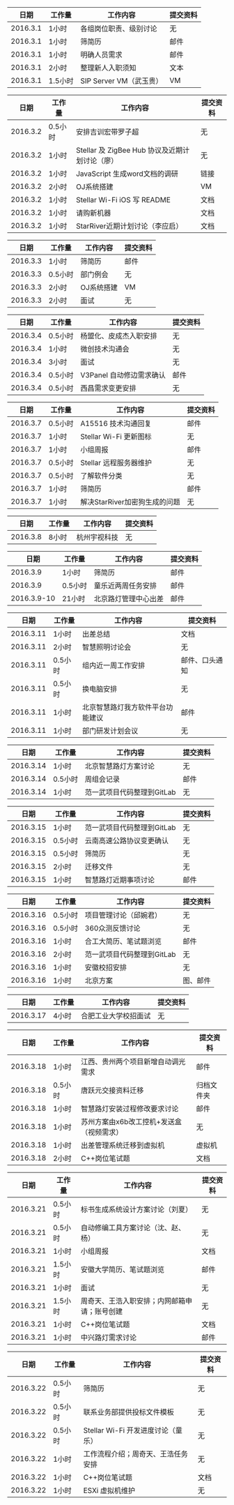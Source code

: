 日期  | 工作量 | 工作内容 | 提交资料
-----|-------| --------|-----
2016.3.1 | 1小时 | 各组岗位职责、级别讨论 | 无
2016.3.1 | 1小时 | 筛简历 | 邮件
2016.3.1 | 1小时 | 明确人员需求 | 邮件
2016.3.1 | 2小时 | 整理新人入职须知 | 文本
2016.3.1 | 1.5小时 | SIP Server VM（武玉贵） | VM

日期  | 工作量 | 工作内容 | 提交资料
-----|-------| --------|-----
2016.3.2 | 0.5小时 | 安排吉训宏带罗子超 | 无
2016.3.2 | 1小时 | Stellar 及 ZigBee Hub 协议及近期计划讨论（廖） | 无
2016.3.2 | 1小时 | JavaScript 生成word文档的调研 | 链接
2016.3.2 | 2小时 | OJ系统搭建 | VM
2016.3.2 | 1小时 | Stellar Wi-Fi iOS 写 README | 文档
2016.3.2 | 1小时 | 请购新机器 | 文档
2016.3.2 | 1小时 | StarRiver近期计划讨论（李应启） | 文档

日期  | 工作量 | 工作内容 | 提交资料
-----|-------| --------|-----
2016.3.3 | 1小时 | 筛简历 | 邮件
2016.3.3 | 0.5小时 | 部门例会 | 无
2016.3.3 | 2小时 | OJ系统搭建 | VM
2016.3.3 | 2小时 | 面试 | 无

日期  | 工作量 | 工作内容 | 提交资料
-----|-------| --------|-----
2016.3.4 | 0.5小时 | 杨盟化、皮成杰入职安排 | 无
2016.3.4 | 1小时 | 微创技术沟通会 | 无
2016.3.4 | 3小时 | 面试 | 无
2016.3.4 | 0.5小时 | V3Panel 自动修边需求确认 | 邮件
2016.3.4 | 0.5小时 | 西昌需求变更安排 | 无

日期  | 工作量 | 工作内容 | 提交资料
-----|-------| --------|-----
2016.3.7 | 0.5小时 | A15516 技术沟通回复 | 邮件
2016.3.7 | 1小时 | Stellar Wi-Fi 更新图标 | 无
2016.3.7 | 1小时 | 小组周报 | 邮件
2016.3.7 | 0.5小时 | Stellar 远程服务器维护 | 无
2016.3.7 | 0.5小时 | 了解软件分类 | 无
2016.3.7 | 1小时 | 筛简历 | 邮件
2016.3.7 | 1小时 | 解决StarRiver加密狗生成的问题 | 无

日期  | 工作量 | 工作内容 | 提交资料
-----|-------| --------|-----
2016.3.8 | 8小时 | 杭州宇视科技 | 无

日期  | 工作量 | 工作内容 | 提交资料
-----|-------| --------|-----
2016.3.9 | 1小时 | 筛简历 | 邮件
2016.3.9 | 0.5小时 | 童乐近两周任务安排 | 邮件
2016.3.9-10 | 21小时 | 北京路灯管理中心出差 | 邮件

日期  | 工作量 | 工作内容 | 提交资料
-----|-------| --------|-----
2016.3.11 | 1小时 | 出差总结 | 文档
2016.3.11 | 2小时 | 智慧照明讨论会 | 无
2016.3.11 | 0.5小时 | 组内近一周工作安排 | 邮件、口头通知
2016.3.11 | 0.5小时 | 换电脑安排 | 无
2016.3.11 | 1小时 | 北京智慧路灯我方软件平台功能建议 | 邮件
2016.3.11 | 1小时 | 部门研发计划会议 | 无

日期  | 工作量 | 工作内容 | 提交资料
-----|-------| --------|-----
2016.3.14 | 1小时 | 北京智慧路灯方案讨论 | 无
2016.3.14 | 0.5小时 | 周组会记录 | 邮件
2016.3.14 | 1小时 | 范一武项目代码整理到GitLab | 无

日期  | 工作量 | 工作内容 | 提交资料
-----|-------| --------|-----
2016.3.15 | 1小时 | 范一武项目代码整理到GitLab | 无
2016.3.15 | 0.5小时 | 云南高速公路协议变更确认 | 无
2016.3.15 | 0.5小时 | 筛简历 | 无
2016.3.15 | 2小时 | 迁移文件 | 无
2016.3.15 | 1小时 | 智慧路灯近期事项讨论 | 邮件

日期  | 工作量 | 工作内容 | 提交资料
-----|-------| --------|-----
2016.3.16 | 0.5小时 | 项目管理讨论（邱婉君） | 无
2016.3.16 | 0.5小时 | 360众测反馈讨论 | 无
2016.3.16 | 1小时 | 合工大简历、笔试题浏览 | 邮件
2016.3.16 | 2小时 | 范一武项目代码整理到GitLab | 无
2016.3.16 | 1小时 | 安徽校招安排 | 无
2016.3.16 | 1小时 | 北京方案 | 图、邮件 

日期  | 工作量 | 工作内容 | 提交资料
-----|-------| --------|-----
2016.3.17 | 4小时 | 合肥工业大学校招面试 | 无

日期  | 工作量 | 工作内容 | 提交资料
-----|-------| --------|-----
2016.3.18 | 1小时 | 江西、贵州两个项目新增自动调光需求 | 邮件
2016.3.18 | 0.5小时 | 唐跃元交接资料迁移 | 归档文件夹
2016.3.18 | 1小时 | 智慧路灯安装过程修改要求讨论 | 邮件
2016.3.18 | 1小时 | 苏州方案由x6b改工控机+发送盒（视频需求） | 无
2016.3.18 | 1小时 | 出差管理系统迁移到虚拟机 | 虚拟机
2016.3.18 | 2小时 | C++岗位笔试题 | 文档

日期  | 工作量 | 工作内容 | 提交资料
-----|-------| --------|-----
2016.3.21 | 0.5小时 | 标书生成系统设计方案讨论（刘夏） | 无
2016.3.21 | 0.5小时 | 自动修编工具方案讨论（沈、赵、杨） | 无
2016.3.21 | 1小时 | 小组周报 | 文档
2016.3.21 | 1.5小时 | 安徽大学简历、笔试题浏览 | 邮件
2016.3.21 | 1小时 | 面试 | 无
2016.3.21 | 1.5小时 | 周奇天、王浩入职安排；内网邮箱申请；账号创建 | 无
2016.3.21 | 1小时 | C++岗位笔试题 | 文档
2016.3.21 | 1小时 | 中兴路灯需求讨论 | 邮件

日期  | 工作量 | 工作内容 | 提交资料
-----|-------| --------|-----
2016.3.22 | 0.5小时 | 筛简历 | 无
2016.3.22 | 0.5小时 | 联系业务部提供投标文件模板 | 无
2016.3.22 | 0.5小时 | Stellar Wi-Fi 开发进度讨论（童乐） | 无
2016.3.22 | 1小时 | 工作流程介绍；周奇天、王浩任务安排 | 无
2016.3.22 | 1小时 | C++岗位笔试题 | 文档
2016.3.22 | 1小时 | ESXi 虚拟机维护 | 无

[//]: # (comment)

